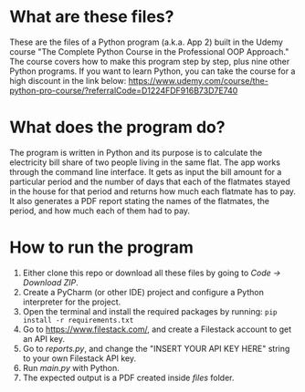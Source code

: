 # What are these files?
These are the files of a Python program (a.k.a. App 2) built in the Udemy course  "The Complete Python Course in the Professional OOP Approach."
The course covers how to make this program step by step, plus nine other Python programs. 
If you want to learn Python, you can take the course for a high discount in the link below: 
https://www.udemy.com/course/the-python-pro-course/?referralCode=D1224FDF916B73D7E740
# What does the program do?
The program is written in Python and its purpose is to calculate the electricity bill share of two people 
living in the same flat. The app works through the command line interface. 
It gets as input the bill amount for a particular period
and the number of days that each of the flatmates stayed in the house for that period
and returns how much each flatmate has to pay. It also generates a PDF report
stating the names of the flatmates, the period, and how much each of them had to pay.
# How to run the program
1. Either clone this repo or download all these files by going to _Code -> Download ZIP_.
2. Create a PyCharm (or other IDE) project and configure a Python interpreter for the project.
3. Open the terminal and install the required packages by running:
   `pip install -r requirements.txt`
4. Go to https://www.filestack.com/, and create a Filestack account to get an API key.
5. Go to _reports.py_, and change the "INSERT YOUR API KEY HERE" string to your own Filestack API key.
6. Run _main.py_ with Python.
7. The expected output is a PDF created inside _files_ folder.